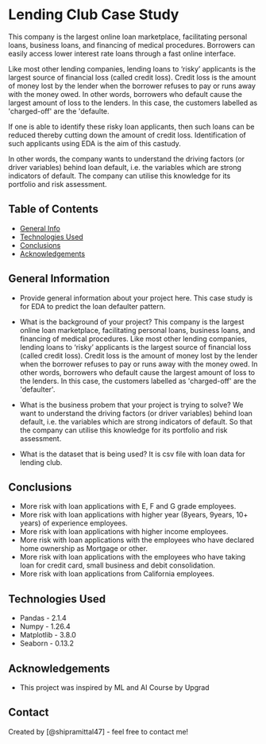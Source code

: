 # Lending Club Case Study
This company is the largest online loan marketplace, facilitating personal loans, business loans, and financing of medical procedures. Borrowers can easily access lower interest rate loans through a fast online interface.

Like most other lending companies, lending loans to ‘risky’ applicants is the largest source of financial loss (called credit loss). Credit loss is the amount of money lost by the lender when the borrower refuses to pay or runs away with the money owed. In other words, borrowers who default cause the largest amount of loss to the lenders. In this case, the customers labelled as 'charged-off' are the 'defaulte.

If one is able to identify these risky loan applicants, then such loans can be reduced thereby cutting down the amount of credit loss. Identification of such applicants using EDA is the aim of this castudy.

In other words, the company wants to understand the driving factors (or driver variables) behind loan default, i.e. the variables which are strong indicators of default. The company can utilise this knowledge for its portfolio and risk assessment.


## Table of Contents
* [General Info](#general-information)
* [Technologies Used](#technologies-used)
* [Conclusions](#conclusions)
* [Acknowledgements](#acknowledgements)

<!-- You can include any other section that is pertinent to your problem -->

## General Information
- Provide general information about your project here.
This case study is for EDA to predict the loan defaulter pattern.

- What is the background of your project?
This company is the largest online loan marketplace, facilitating personal loans, business loans, and financing of medical procedures.
Like most other lending companies, lending loans to ‘risky’ applicants is the largest source of financial loss (called credit loss). Credit loss is the amount of money lost by the lender when the borrower refuses to pay or runs away with the money owed. In other words, 
borrowers who default cause the largest amount of loss to the lenders. In this case, the customers labelled as 'charged-off' are the 'defaulter'.

- What is the business probem that your project is trying to solve?
We want to understand the driving factors (or driver variables) behind loan default, i.e. the variables which are strong indicators of default. So that the company can utilise this knowledge for its portfolio and risk assessment.

- What is the dataset that is being used?
It is csv file with loan data for lending club.

<!-- You don't have to answer all the questions - just the ones relevant to your project. -->

## Conclusions
- More risk with loan applications with E, F and G grade employees.
- More risk with loan applications with higher year (8years, 9years, 10+ years) of experience employees.
- More risk with loan applications with higher income employees.
- More risk with loan applications with the employees who have declared home ownership as Mortgage or other.
- More risk with loan applications with the employees who have taking loan for credit card, small business and debit consolidation.
- More risk with loan applications from California employees.

<!-- You don't have to answer all the questions - just the ones relevant to your project. -->


## Technologies Used
- Pandas - 2.1.4
- Numpy - 1.26.4
- Matplotlib - 3.8.0
- Seaborn - 0.13.2

<!-- As the libraries versions keep on changing, it is recommended to mention the version of library used in this project -->

## Acknowledgements
- This project was inspired by ML and AI Course by Upgrad


## Contact
Created by [@shipramittal47] - feel free to contact me!


<!-- Optional -->
<!-- ## License -->
<!-- This project is open source and available under the [... License](). -->

<!-- You don't have to include all sections - just the one's relevant to your project -->